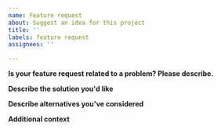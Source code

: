 ```yaml
---
name: Feature request
about: Suggest an idea for this project
title: ''
labels: feature request
assignees: ''

---
```


<!-- Before you open an issue, please search on the [issue tracker](https://github.com/unfoldedcircle/core-api/issues) if a similar issue already exists or has been closed before. -->

**Is your feature request related to a problem? Please describe.**
<!-- A clear and concise description of what the problem is. -->

**Describe the solution you'd like**
<!-- A clear and concise description of what you want to happen. -->

**Describe alternatives you've considered**
<!-- A clear and concise description of any alternative solutions or features you've considered. -->

**Additional context**
<!-- Add any other context or screenshots about the feature request here. -->
